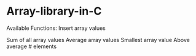 # Array-library-in-C

Available Functions:
Insert array values

Sum of all array values
Average array values
Smallest array value
Above average # elements
